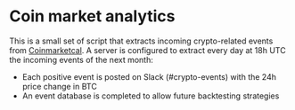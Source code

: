 # Coin market analytics
This is a small set of script that extracts incoming crypto-related events from [Coinmarketcal](https://coinmarketcal.com/en/). A server is configured to extract every day at 18h UTC the incoming events of the next month:

* Each positive event is posted on Slack (#crypto-events) with the 24h price change in BTC
* An event database is completed to allow future backtesting strategies